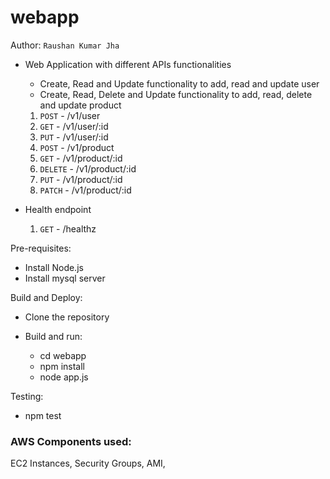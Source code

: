 # webapp

Author:  `Raushan Kumar Jha`

- Web Application with different APIs functionalities
  - Create, Read and Update functionality to add, read and update user
  - Create, Read, Delete and Update functionality to add, read, delete and update product
  
   1. `POST` -  /v1/user
   2. `GET` - /v1/user/:id
   3. `PUT` - /v1/user/:id
   4. `POST` - /v1/product
   5. `GET` - /v1/product/:id
   6. `DELETE` - /v1/product/:id
   7. `PUT` - /v1/product/:id
   8. `PATCH` - /v1/product/:id

- Health endpoint
   1. `GET` -  /healthz


Pre-requisites:
- Install Node.js
- Install mysql server 

Build and Deploy:
- Clone the repository

- Build and run:
    - cd webapp
    - npm install
    - node app.js

Testing:
 - npm test
    
### AWS Components used:
EC2 Instances, Security Groups, AMI,